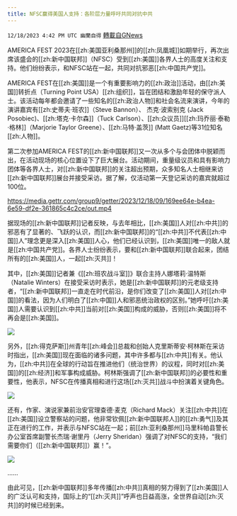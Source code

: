 ```yaml
---
title: NFSC赢得美国人支持：各阶层力量呼吁共同对抗中共
---
```

`12/18/2023 4:42 PM UTC 幽蘭自得` [轉載自GNews](https://gnews.org/articles/2125101)

         

AMERICA FEST 2023在[[zh:美国亚利桑那州]]的[[zh:凤凰城]]如期举行，再次出席该盛会的[[zh:新中国联邦]]（NFSC）受到[[zh:美国]]各界人士的高度关注和支持。他们纷纷表示，和NFSC站在一起，共同对抗邪恶[[zh:中国共产党]]。

AMERICA FEST在[[zh:美国]]是一个有重要影响力的[[zh:政治]]活动，由[[zh:美国]]转折点（Turning Point USA）[[zh:组织]]，旨在团结和激励年轻的保守派人士。该活动每年都会邀请了一些知名的[[zh:政治人物]]和社会名流来演讲，今年的演讲嘉宾有[[zh:史蒂夫·班农]]（Steve Bannon）、 杰克·波索别克 (Jack Posobiec)、[[zh:塔克·卡尔森]]（Tuck Carlson）、[[zh:众议员]][[zh:玛乔丽·泰勒·格林]]（Marjorie Taylor Greene）、[[zh:马特·盖茨]] (Matt Gaetz)等31位知名[[zh:人物]]。

第二次参加AMERICA FEST的[[zh:新中国联邦]]又一次从多个与会团体中脱颖而出，在活动现场的核心位置设下了巨大展台。活动期间，重量级议员和具有影响力团体等各界人士，对[[zh:新中国联邦]]的关注超出预期，众多知名人士相继来访[[zh:新中国联邦]]展台并接受采访。据了解，仅活动第一天登记采访的嘉宾就超过100位。

 
https://media.gettr.com/group9/getter/2023/12/18/09/169ee64e-b4ea-6e59-df2e-361865c4c2ce/out.mp4


据现场的[[zh:新中国联邦]]记者反映，与去年相比，[[zh:美国]]人对[[zh:中共]]的邪恶有了显著的、飞跃的认识，而[[zh:新中国联邦]]的“[[zh:中共]]不代表[[zh:中国]]人”理念更是深入[[zh:美国]]人心，他们已经认识到，[[zh:美国]]唯一的敌人就是[[zh:中国共产党]]。各界人士纷纷表示，要和[[zh:新中国联邦]]联合起来，团结所有的[[zh:美国]]人，一起[[zh:灭共]]！

其中，[[zh:美国]]记者兼《[[zh:班农战斗室]]》联合主持人娜塔莉·温特斯（Natalie Winters）在接受采访时表示，她是[[zh:新中国联邦]]的元老级支持者，“[[zh:新中国联邦]]一直走在时代前沿，是你们改变了[[zh:美国]]人对[[zh:中国]]的看法，因为人们明白了[[zh:中国]]人和邪恶统治政权的区别。”她呼吁[[zh:美国]]人需要认识到[[zh:中共]]当前对[[zh:美国]]构成的威胁，否则[[zh:美国]]将不再会是[[zh:美国]]。


![](ipfs://QmeKqPty23W7HzGXriQ7NfB73838ukAd2tRuYQe1G4Xnjf?.png)

另外，[[zh:得克萨斯]]州青年[[zh:峰会]]总裁和创始人克里斯蒂安·柯林斯在采访时指出，[[zh:美国]]现在面临的诸多问题，其中许多都与[[zh:中共]]有关。他认为，[[zh:中共]]在全球的行动旨在推进他们（统治世界）的议程，同时对[[zh:美国]]的[[zh:经济]]和军事构成威胁。柯林斯强调了[[zh:新中国联邦]]的必要性和重要性，他表示，NFSC在传播真相和进行这场[[zh:灭共]]战斗中扮演着关键角色。

![](ipfs://QmbrQfp9Cof23tT7hmyZqsdqoYdBBkbjSQexz4M4Ud7hop?.png)

还有，作家、演说家兼前治安官理查德·麦克（Richard Mack）关注[[zh:中共]]在[[zh:美国]]设立警察站的问题，他非常钦佩[[zh:新中国联邦人]]的[[zh:勇气]]及其正在进行的工作，并表示与NFSC站在一起；前[[zh:亚利桑那州]]马里科帕县警长办公室首席副警长杰瑞·谢里丹（Jerry Sheridan）强调了对NFSC的支持，“我们需要你们（[[zh:新中国联邦]]）赢！”。

![](ipfs://QmP6c6YvsG2Expz7kRgMhLvc8kysBHMdSk6yQ8Zwpb1KRQ?.png)

……

由此可见，[[zh:新中国联邦]]多年传播[[zh:中共]]真相的努力得到了[[zh:美国]]人的广泛认可和支持，国际上的“[[zh:灭共]]”呼声也日益高涨，全世界自动[[zh:灭共]]的时候已经到来。
